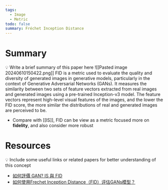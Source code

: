 ```yaml
---
tags:
  - Image
  - Metric
todo: false
summary: Fréchet Inception Distance
---
```

# Summary
💡 Write a brief summary of this paper here
![[Pasted image 20240610150422.png]]
FID is a metric used to evaluate the quality and diversity of generated images in generative models, particularly in the context of Generative Adversarial Networks (GANs). It measures the similarity between two sets of feature vectors extracted from real images and generated images using a pre-trained Inception-v3 model. The feature vectors represent high-level visual features of the images, and the lower the FID score, the more similar the distributions of real and generated images are perceived to be.

- Compare with [[IS]], FID can be view as a metric focused more on **fidelity**, and also consider more robust
# Resources
💡 Include some useful links or related papers for better understanding of this concept
- [如何評價 GAN? IS 與 FID](https://blog.csdn.net/qq_27261889/article/details/86483505)
- [如何使用Frechet Inception Distance（FID）评估GANs模型？](https://wandb.ai/authors/One-Shot-3D-Photography/reports/-Frechet-Inception-Distance-FID-GANs---Vmlldzo0MzI0MjA)